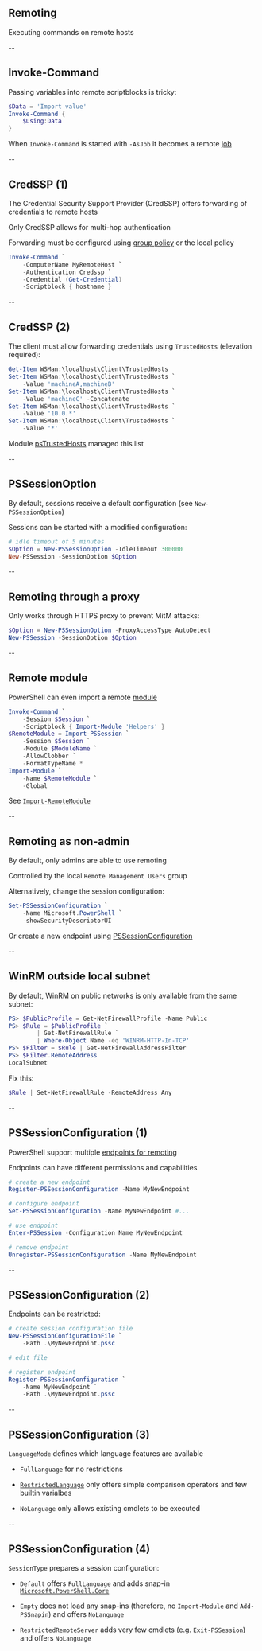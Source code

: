 <!-- .slide: id="remoting" -->

## Remoting

Executing commands on remote hosts

--

<!-- .slide: id="invoke_command" -->

## Invoke-Command

Passing variables into remote scriptblocks is tricky:

```powershell
$Data = 'Import value'
Invoke-Command {
    $Using:Data
}
```

When `Invoke-Command` is started with `-AsJob` it becomes a remote [job](#/jobs)

--

<!-- .slide: id="credssp" -->

## CredSSP (1)

The Credential Security Support Provider (CredSSP) offers forwarding of credentials to remote hosts

Only CredSSP allows for multi-hop authentication

Forwarding must be configured using [group policy](https://msdn.microsoft.com/de-de/library/windows/desktop/bb204773%28v=vs.85%29.aspx?f=255&MSPPError=-2147217396) or the local policy

```powershell
Invoke-Command `
    -ComputerName MyRemoteHost `
    -Authentication Credssp `
    -Credential (Get-Credential)
    -Scriptblock { hostname }
```

--

## CredSSP (2)

The client must allow forwarding credentials using `TrustedHosts` (elevation required):

```powershell
Get-Item WSMan:\localhost\Client\TrustedHosts
Set-Item WSMan:\localhost\Client\TrustedHosts `
    -Value 'machineA,machineB'
Set-Item WSMan:\localhost\Client\TrustedHosts `
    -Value 'machineC' -Concatenate
Set-Item WSMan:\localhost\Client\TrustedHosts `
    -Value '10.0.*'
Set-Item WSMan:\localhost\Client\TrustedHosts `
    -Value '*'
```

Module [psTrustedHosts](https://github.com/jasonmcboyd/psTrustedHosts) managed this list

--

<!-- .slide: id="pssessionoption" -->

## PSSessionOption

By default, sessions receive a default configuration (see `New-PSSessionOption`)

Sessions can be started with a modified configuration:

```powershell
# idle timeout of 5 minutes
$Option = New-PSSessionOption -IdleTimeout 300000
New-PSSession -SessionOption $Option
```

--

<!-- .slide: id="remoting_proxy" -->

## Remoting through a proxy

Only works through HTTPS proxy to prevent MitM attacks:

```powershell
$Option = New-PSSessionOption -ProxyAccessType AutoDetect
New-PSSession -SessionOption $Option
```

--

<!-- .slide: id="remote_module" -->

## Remote module

PowerShell can even import a remote [module](#/sharing)

```powershell
Invoke-Command `
    -Session $Session `
    -Scriptblock { Import-Module 'Helpers' }
$RemoteModule = Import-PSSession `
    -Session $Session `
    -Module $ModuleName `
    -AllowClobber `
    -FormatTypeName *
Import-Module `
    -Name $RemoteModule `
    -Global
```

See [`Import-RemoteModule`](https://github.com/nicholasdille/PowerShell-Helpers/blob/master/Helpers/Public/Import-RemoveModule.ps1)

--

<!-- .slide: id="non_admin" -->

## Remoting as non-admin

By default, only admins are able to use remoting

Controlled by the local `Remote Management Users` group

Alternatively, change the session configuration:

```powershell
Set-PSSessionConfiguration `
    -Name Microsoft.PowerShell `
    -showSecurityDescriptorUI
```

Or create a new endpoint using [PSSessionConfiguration](#/pssessionconfiguration)

--

<!-- .slide: id="LocalSubnet" -->

## WinRM outside local subnet

By default, WinRM on public networks is only available from the same subnet:

```powershell
PS> $PublicProfile = Get-NetFirewallProfile -Name Public
PS> $Rule = $PublicProfile `
        | Get-NetFirewallRule `
        | Where-Object Name -eq 'WINRM-HTTP-In-TCP'
PS> $Filter = $Rule | Get-NetFirewallAddressFilter
PS> $Filter.RemoteAddress
LocalSubnet
```

Fix this:

```powershell
$Rule | Set-NetFirewallRule -RemoteAddress Any
```

--

<!-- .slide: id="pssessionconfiguration" -->

## PSSessionConfiguration (1)

PowerShell support multiple [endpoints for remoting](https://docs.microsoft.com/en-us/powershell/module/microsoft.powershell.core/about/about_session_configurations?view=powershell-6)

Endpoints can have different permissions and capabilities

```powershell
# create a new endpoint
Register-PSSessionConfiguration -Name MyNewEndpoint

# configure endpoint
Set-PSSessionConfiguration -Name MyNewEndpoint #...

# use endpoint
Enter-PSSession -Configuration Name MyNewEndpoint

# remove endpoint
Unregister-PSSessionConfiguration -Name MyNewEndpoint
```

--

## PSSessionConfiguration (2)

Endpoints can be restricted:

```powershell
# create session configuration file
New-PSSessionConfigurationFile `
    -Path .\MyNewEndpoint.pssc

# edit file

# register endpoint
Register-PSSessionConfiguration `
    -Name MyNewEndpoint `
    -Path .\MyNewEndpoint.pssc
```

--

## PSSessionConfiguration (3)

`LanguageMode` defines which language features are available

- `FullLanguage` for no restrictions

- [`RestrictedLanguage`](https://docs.microsoft.com/en-us/powershell/module/microsoft.powershell.core/about/about_language_modes?view=powershell-6) only offers simple comparison operators and few builtin varialbes

- `NoLanguage` only allows existing cmdlets to be executed

--

## PSSessionConfiguration (4)

`SessionType` prepares a session configuration:

- `Default` offers `FullLanguage` and adds snap-in [`Microsoft.PowerShell.Core`](https://docs.microsoft.com/en-us/powershell/module/microsoft.powershell.core/?view=powershell-5.1)

- `Empty` does not load any snap-ins (therefore, no `Import-Module` and `Add-PSSnapin`) and offers `NoLanguage`

- `RestrictedRemoteServer` adds very few cmdlets (e.g. `Exit-PSSession`) and offers `NoLanguage`